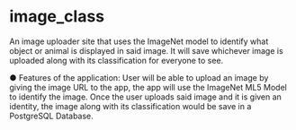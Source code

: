 

# image_class

 An image uploader site that uses the ImageNet model to identify what object or animal is displayed in said image.
 It will save whichever image is uploaded along with its classification for everyone to see.
 
 
 ● Features of the application: User will be able to upload an image by giving the image URL to the app, the app will use the ImageNet ML5 Model to identify the image. Once the user uploads said image and it is given an identity, the image along with its classification would be save in a PostgreSQL Database. 
 
